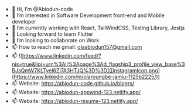 - 👋 Hi, I’m @Abiodun-code
- 👀 I’m interested in Software Development front-end and Mobile developer
- 🌱 I’m currently working with React, TailWindCSS, Testing Library, Jestjs
- 🌱 Looking forward to learn Flutter
- 💞️ I’m looking to collaborate on Work
- 📫 How to reach me gmail: olaabiodun157@gmail.com
- 📫 ![https://www.linkedin.com/feed/?nis=true&lipi=urn%3Ali%3Apage%3Ad_flagship3_profile_view_base%3BJsQmW7KLTyeI6ZI7A3HTJQ%3D%3D]([instagramIcon.png](https://www.linkedin.com/in/olaroungbe-jamiu-1125b2225/))
- 📫 Website: https://abiodun-code.github.io/blogrs/
- 📫 Website: https://abiodun-appwind-123.netlify.app/
- 📫 Website: https://abiodun-resume-123.netlify.app/
<!---
I'm a Junior Software and Mobile Developer with Experience in Information Technology with Experience in Building real world Project and Solving world Problem in I.T world, am looking for a challenging opportunity that will enable me to use my skills and abilities to achieve a challenging goal.
--->
